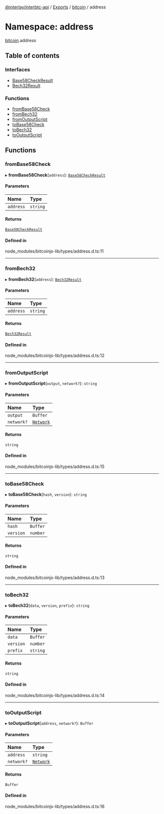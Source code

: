 [@interlay/interbtc-api](/README.md) / [Exports](/modules.md) / [bitcoin](/modules/bitcoin.md) / address

# Namespace: address

[bitcoin](/modules/bitcoin.md).address

## Table of contents

### Interfaces

- [Base58CheckResult](/interfaces/bitcoin.address.Base58CheckResult.md)
- [Bech32Result](/interfaces/bitcoin.address.Bech32Result.md)

### Functions

- [fromBase58Check](/modules/bitcoin.address.md#frombase58check)
- [fromBech32](/modules/bitcoin.address.md#frombech32)
- [fromOutputScript](/modules/bitcoin.address.md#fromoutputscript)
- [toBase58Check](/modules/bitcoin.address.md#tobase58check)
- [toBech32](/modules/bitcoin.address.md#tobech32)
- [toOutputScript](/modules/bitcoin.address.md#tooutputscript)

## Functions

### fromBase58Check

▸ **fromBase58Check**(`address`): [`Base58CheckResult`](/interfaces/bitcoin.address.Base58CheckResult.md)

#### Parameters

| Name | Type |
| :------ | :------ |
| `address` | `string` |

#### Returns

[`Base58CheckResult`](/interfaces/bitcoin.address.Base58CheckResult.md)

#### Defined in

node_modules/bitcoinjs-lib/types/address.d.ts:11

___

### fromBech32

▸ **fromBech32**(`address`): [`Bech32Result`](/interfaces/bitcoin.address.Bech32Result.md)

#### Parameters

| Name | Type |
| :------ | :------ |
| `address` | `string` |

#### Returns

[`Bech32Result`](/interfaces/bitcoin.address.Bech32Result.md)

#### Defined in

node_modules/bitcoinjs-lib/types/address.d.ts:12

___

### fromOutputScript

▸ **fromOutputScript**(`output`, `network?`): `string`

#### Parameters

| Name | Type |
| :------ | :------ |
| `output` | `Buffer` |
| `network?` | [`Network`](/interfaces/bitcoin.networks.Network.md) |

#### Returns

`string`

#### Defined in

node_modules/bitcoinjs-lib/types/address.d.ts:15

___

### toBase58Check

▸ **toBase58Check**(`hash`, `version`): `string`

#### Parameters

| Name | Type |
| :------ | :------ |
| `hash` | `Buffer` |
| `version` | `number` |

#### Returns

`string`

#### Defined in

node_modules/bitcoinjs-lib/types/address.d.ts:13

___

### toBech32

▸ **toBech32**(`data`, `version`, `prefix`): `string`

#### Parameters

| Name | Type |
| :------ | :------ |
| `data` | `Buffer` |
| `version` | `number` |
| `prefix` | `string` |

#### Returns

`string`

#### Defined in

node_modules/bitcoinjs-lib/types/address.d.ts:14

___

### toOutputScript

▸ **toOutputScript**(`address`, `network?`): `Buffer`

#### Parameters

| Name | Type |
| :------ | :------ |
| `address` | `string` |
| `network?` | [`Network`](/interfaces/bitcoin.networks.Network.md) |

#### Returns

`Buffer`

#### Defined in

node_modules/bitcoinjs-lib/types/address.d.ts:16

